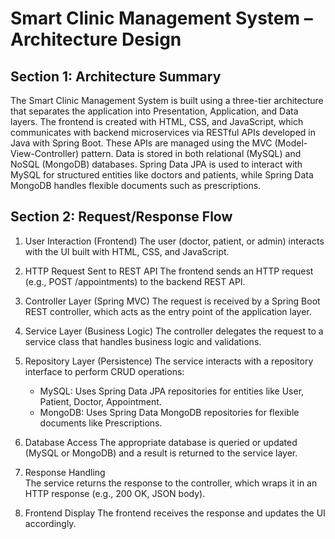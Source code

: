 

# Smart Clinic Management System – Architecture Design

## Section 1: Architecture Summary

The Smart Clinic Management System is built using a three-tier architecture that separates the application into Presentation, Application, and Data layers. 
The frontend is created with HTML, CSS, and JavaScript, which communicates with backend microservices via RESTful APIs developed in Java with Spring Boot. 
These APIs are managed using the MVC (Model-View-Controller) pattern. 
Data is stored in both relational (MySQL) and NoSQL (MongoDB) databases. 
Spring Data JPA is used to interact with MySQL for structured entities like doctors and patients, while Spring Data MongoDB handles flexible documents such as prescriptions.

## Section 2: Request/Response Flow

1. User Interaction (Frontend)
   The user (doctor, patient, or admin) interacts with the UI built with HTML, CSS, and JavaScript.

2. HTTP Request Sent to REST API
   The frontend sends an HTTP request (e.g., POST /appointments) to the backend REST API.

3. Controller Layer (Spring MVC)
   The request is received by a Spring Boot REST controller, which acts as the entry point of the application layer.

4. Service Layer (Business Logic)
   The controller delegates the request to a service class that handles business logic and validations.

5. Repository Layer (Persistence)
   The service interacts with a repository interface to perform CRUD operations:
    - MySQL: Uses Spring Data JPA repositories for entities like User, Patient, Doctor, Appointment.
    - MongoDB: Uses Spring Data MongoDB repositories for flexible documents like Prescriptions.

6. Database Access
   The appropriate database is queried or updated (MySQL or MongoDB) and a result is returned to the service layer.

7. Response Handling  
   The service returns the response to the controller, which wraps it in an HTTP response (e.g., 200 OK, JSON body).

8. Frontend Display
   The frontend receives the response and updates the UI accordingly.

